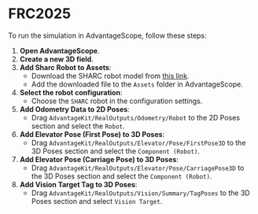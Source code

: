 # FRC2025

To run the simulation in AdvantageScope, follow these steps:

1. **Open AdvantageScope**.
2. **Create a new 3D field**.
3. **Add Sharc Robot to Assets**:
   - Download the SHARC robot model from [this link](https://drive.google.com/file/d/1VGRzSVTl8jghPXwf17nf49obtcfHuRz9/view?usp=sharing).
   - Add the downloaded file to the `Assets` folder in AdvantageScope.
4. **Select the robot configuration**:
   - Choose the `SHARC` robot in the configuration settings.
5. **Add Odometry Data to 2D Poses**:
   - Drag `AdvantageKit/RealOutputs/Odometry/Robot` to the 2D Poses section and select the `Robot`.
6. **Add Elevator Pose (First Pose) to 3D Poses**:
   - Drag `AdvantageKit/RealOutputs/Elevator/Pose/FirstPose3D` to the 3D Poses section and select the `Component (Robot)`.
7. **Add Elevator Pose (Carriage Pose) to 3D Poses**:
   - Drag `AdvantageKit/RealOutputs/Elevator/Pose/CarriagePose3D` to the 3D Poses section and select the `Component (Robot)`.
8. **Add Vision Target Tag to 3D Poses**:
   - Drag `AdvantageKit/RealOutputs/Vision/Summary/TagPoses` to the 3D Poses section and select `Vision Target`.
